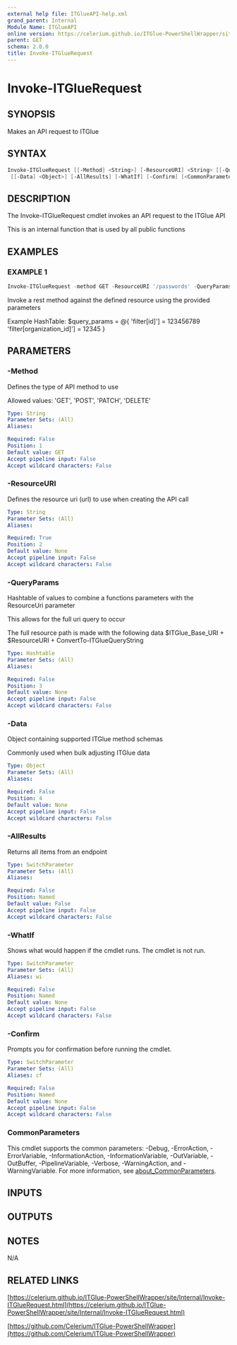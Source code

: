 ```yaml
---
external help file: ITGlueAPI-help.xml
grand_parent: Internal
Module Name: ITGlueAPI
online version: https://celerium.github.io/ITGlue-PowerShellWrapper/site/Internal/Invoke-ITGlueRequest.html
parent: GET
schema: 2.0.0
title: Invoke-ITGlueRequest
---
```


# Invoke-ITGlueRequest

## SYNOPSIS
Makes an API request to ITGlue

## SYNTAX

```powershell
Invoke-ITGlueRequest [[-Method] <String>] [-ResourceURI] <String> [[-QueryParams] <Hashtable>]
 [[-Data] <Object>] [-AllResults] [-WhatIf] [-Confirm] [<CommonParameters>]
```

## DESCRIPTION
The Invoke-ITGlueRequest cmdlet invokes an API request to the ITGlue API

This is an internal function that is used by all public functions

## EXAMPLES

### EXAMPLE 1
```powershell
Invoke-ITGlueRequest -method GET -ResourceURI '/passwords' -QueryParams $QueryParams
```

Invoke a rest method against the defined resource using the provided parameters

Example HashTable:
    $query_params = @{
        'filter\[id\]'\]               = 123456789
        'filter\[organization_id\]'\]  = 12345
    }

## PARAMETERS

### -Method
Defines the type of API method to use

Allowed values:
'GET', 'POST', 'PATCH', 'DELETE'

```yaml
Type: String
Parameter Sets: (All)
Aliases:

Required: False
Position: 1
Default value: GET
Accept pipeline input: False
Accept wildcard characters: False
```

### -ResourceURI
Defines the resource uri (url) to use when creating the API call

```yaml
Type: String
Parameter Sets: (All)
Aliases:

Required: True
Position: 2
Default value: None
Accept pipeline input: False
Accept wildcard characters: False
```

### -QueryParams
Hashtable of values to combine a functions parameters with
the ResourceUri parameter

This allows for the full uri query to occur

The full resource path is made with the following data
$ITGlue_Base_URI + $ResourceURI + ConvertTo-ITGlueQueryString

```yaml
Type: Hashtable
Parameter Sets: (All)
Aliases:

Required: False
Position: 3
Default value: None
Accept pipeline input: False
Accept wildcard characters: False
```

### -Data
Object containing supported ITGlue method schemas

Commonly used when bulk adjusting ITGlue data

```yaml
Type: Object
Parameter Sets: (All)
Aliases:

Required: False
Position: 4
Default value: None
Accept pipeline input: False
Accept wildcard characters: False
```

### -AllResults
Returns all items from an endpoint

```yaml
Type: SwitchParameter
Parameter Sets: (All)
Aliases:

Required: False
Position: Named
Default value: False
Accept pipeline input: False
Accept wildcard characters: False
```

### -WhatIf
Shows what would happen if the cmdlet runs.
The cmdlet is not run.

```yaml
Type: SwitchParameter
Parameter Sets: (All)
Aliases: wi

Required: False
Position: Named
Default value: None
Accept pipeline input: False
Accept wildcard characters: False
```

### -Confirm
Prompts you for confirmation before running the cmdlet.

```yaml
Type: SwitchParameter
Parameter Sets: (All)
Aliases: cf

Required: False
Position: Named
Default value: None
Accept pipeline input: False
Accept wildcard characters: False
```

### CommonParameters
This cmdlet supports the common parameters: -Debug, -ErrorAction, -ErrorVariable, -InformationAction, -InformationVariable, -OutVariable, -OutBuffer, -PipelineVariable, -Verbose, -WarningAction, and -WarningVariable. For more information, see [about_CommonParameters](http://go.microsoft.com/fwlink/?LinkID=113216).

## INPUTS

## OUTPUTS

## NOTES
N/A

## RELATED LINKS

[https://celerium.github.io/ITGlue-PowerShellWrapper/site/Internal/Invoke-ITGlueRequest.html](https://celerium.github.io/ITGlue-PowerShellWrapper/site/Internal/Invoke-ITGlueRequest.html)

[https://github.com/Celerium/ITGlue-PowerShellWrapper](https://github.com/Celerium/ITGlue-PowerShellWrapper)

